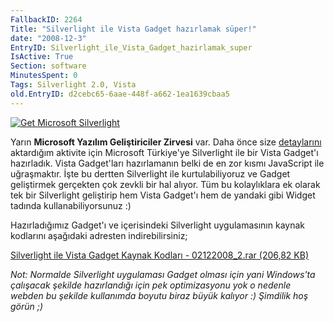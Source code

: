 ```yaml
---
FallbackID: 2264
Title: "Silverlight ile Vista Gadget hazırlamak süper!"
date: "2008-12-3"
EntryID: Silverlight_ile_Vista_Gadget_hazirlamak_super
IsActive: True
Section: software
MinutesSpent: 0
Tags: Silverlight 2.0, Vista
old.EntryID: d2cebc65-6aae-448f-a662-1ea1639cbaa5
---
```

[![Get Microsoft
Silverlight](media/Silverlight_ile_Vista_Gadget_hazirlamak_super/02122008_3.jpg)](http://go.microsoft.com/fwlink/?LinkID=124807)

Yarın **Microsoft Yazılım Geliştiriciler Zirvesi** var. Daha önce size
[detaylarını](http://daron.yondem.com/tr/post/5c8a0b18-4858-4f35-9170-205af93e7bba)
aktardığım aktivite için Microsoft Türkiye'ye Silverlight ile bir Vista
Gadget'ı hazırladık. Vista Gadget'ları hazırlamanın belki de en zor
kısmı JavaScript ile uğraşmaktır. İşte bu dertten Silverlight ile
kurtulabiliyoruz ve Gadget geliştirmek gerçekten çok zevkli bir hal
alıyor. Tüm bu kolaylıklara ek olarak tek bir Silverlight geliştirip hem
Vista Gadget'ı hem de yandaki gibi Widget tadında kullanabiliyorsunuz :)

Hazırladığımız Gadget'ı ve içerisindeki Silverlight uygulamasının kaynak
kodlarını aşağıdaki adresten indirebilirsiniz;

[Silverlight ile Vista Gadget Kaynak Kodları - 02122008\_2.rar (206,82
KB)](media/Silverlight_ile_Vista_Gadget_hazirlamak_super/02122008_2.rar)

*Not: Normalde Silverlight uygulaması Gadget olması için yani Windows'ta
çalışacak şekilde hazırlandığı için pek optimizasyonu yok o nedenle
webden bu şekilde kullanımda boyutu biraz büyük kalıyor :) Şimdilik hoş
görün ;)*



